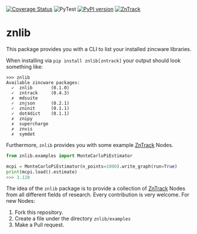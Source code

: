 [![Coverage Status](https://coveralls.io/repos/github/zincware/znlib/badge.svg?branch=main)](https://coveralls.io/github/zincware/znlib?branch=main)
![PyTest](https://github.com/zincware/znlib/actions/workflows/pytest.yaml/badge.svg)
[![PyPI version](https://badge.fury.io/py/znlib.svg)](https://badge.fury.io/py/znlib)
[![ZnTrack](https://img.shields.io/badge/Powered%20by-ZnTrack-%23007CB0)](https://zntrack.readthedocs.io/en/latest/)

# znlib
This package provides you with a CLI to list your installed zincware libraries.

When installing via `pip install znlib[zntrack]` your output should look something like:

```
>>> znlib
Available zincware packages:
  ✓  znlib       (0.1.0)
  ✓  zntrack     (0.4.3)
  ✗  mdsuite 
  ✓  znjson      (0.2.1)
  ✓  zninit      (0.1.1)
  ✓  dot4dict    (0.1.1)
  ✗  znipy 
  ✗  supercharge 
  ✗  znvis 
  ✗  symdet 
```

Furthermore, `znlib` provides you with some example [ZnTrack](https://github.com/zincware/ZnTrack) Nodes.

```python
from znlib.examples import MonteCarloPiEstimator

mcpi = MonteCarloPiEstimator(n_points=1000).write_graph(run=True)
print(mcpi.load().estimate)
>>> 3.128
```

The idea of the `znlib` package is to provide a collection of [ZnTrack](https://github.com/zincware/ZnTrack) Nodes from all different fields of research.
Every contribution is very welcome.
For new Nodes:
1. Fork this repository.
2. Create a file under the directory `znlib/examples`
3. Make a Pull request.

